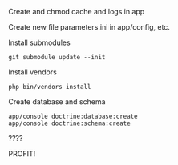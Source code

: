 Create and chmod cache and logs in app

Create new file parameters.ini in app/config, etc.

Install submodules

    git submodule update --init

Install vendors

    php bin/vendors install

Create database and schema

    app/console doctrine:database:create
    app/console doctrine:schema:create

????

PROFIT!